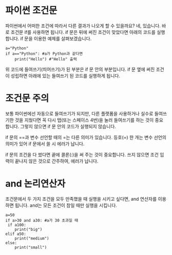 # 파이썬 조건문
파이썬에서 어떠한 조건에 따라서 다른 결과가 나오게 할 수 있을까요? 네, 있습니다. 바로 조건문 if를 사용하면 됩니다. if 문은 뒤에 써진 조건이 맞았다면 아래의 코드를 실행합니다. if 문을 이용한 예제를 살펴보겠습니다.
```
a="Python"
if a=="Python": #a가 Python과 같다면
	print("Hello") #"Hello" 출력
```
위 코드에 들여쓰기(띄어쓰기)가 된 부분은 if 문 안의 부분입니다. if 문 옆에 써진 조건이 성립하면 아래에 있는 들여쓰기 된 코드를 실행하게 됩니다.

# 조건문 주의
보통 파이썬에선 자동으로 들여쓰기가 되지만, 다른 플랫폼을 사용하거나 실수로 들여쓰기한 것을 지웠다면 꼭 다시 탭(또는 스페이스 4번)을 눌러 들여쓰기를 하는 것이 중요합니다. 그렇지 않으면 if 문 안의 코드가 실행되지 않습니다.

if 문의 ==과 변수 선언할 때의 =는 다른 의미가 있습니다. 등호(=) 한 개는 변수 선언의 의미가 있어 if 문에서 쓸 시 에러가 납니다.

if 문의 조건을 다 썼다면 끝에 콜론(:)을 써 주는 것이 중요합니다. 쓰지 않으면 조건 입력이 끝나지 않은 것으로 간주하여, 에러가 납니다.

# and 논리연산자
조건문에서 두 가지 조건을 모두 만족했을 때 실행을 시키고 싶다면, and 연산자를 이용하면 됩니다. and는 모든 조건이 참일 때만 실행을 시킵니다.
```
a=50
if a>30 and a30: #a가 30 초과일 때
 if a100:
	print("big")
elif a50:
	print("medium")
else:
	print("small")
```
